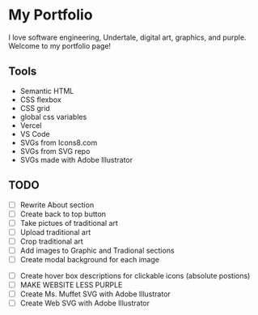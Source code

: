 # My Portfolio

I love software engineering, Undertale, digital art, graphics, and purple. Welcome to my portfolio page!

## Tools

- Semantic HTML
- CSS flexbox
- CSS grid
- global css variables
- Vercel
- VS Code
- SVGs from Icons8.com
- SVGs from SVG repo
- SVGs made with Adobe Illustrator

## TODO

- [ ] Rewrite About section
- [ ] Create back to top button
- [ ] Take pictues of traditional art
- [ ] Upload traditional art
- [ ] Crop traditional art
- [ ] Add images to Graphic and Tradional sections
- [ ] Create modal background for each image
<!--  https://www.w3schools.com/howto/howto_css_modal_images.asp -->

- [ ] Create hover box descriptions for clickable icons (absolute postions)
- [ ] MAKE WEBSITE LESS PURPLE
- [ ] Create Ms. Muffet SVG with Adobe Illustrator
- [ ] Create Web SVG with Adobe Illustrator
